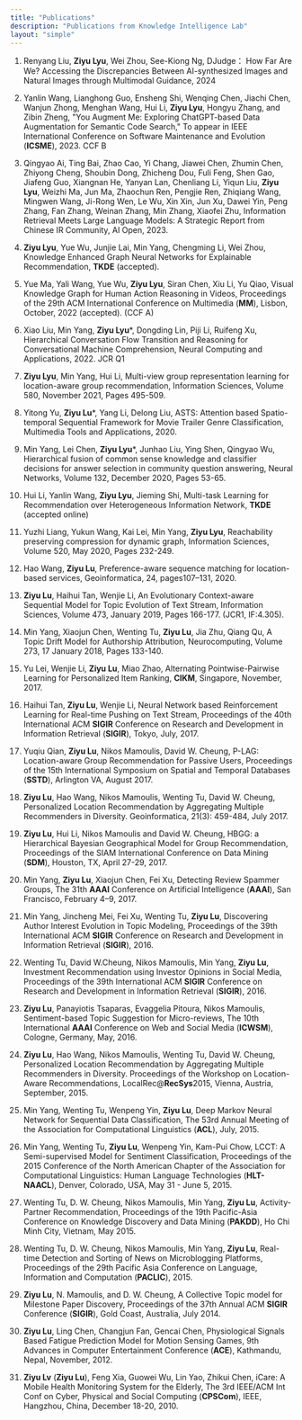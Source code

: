 ```yaml
---
title: "Publications"
description: "Publications from Knowledge Intelligence Lab"
layout: "simple"
---
```

1. Renyang Liu, **Ziyu Lyu**, Wei Zhou, See-Kiong Ng, DJudge： How Far Are We? Accessing the Discrepancies Between AI-synthesized Images and Natural Images through Multimodal Guidance, 2024

2. Yanlin Wang, Lianghong Guo, Ensheng Shi, Wenqing Chen, Jiachi Chen, Wanjun Zhong, Menghan Wang, Hui Li, **Ziyu Lyu**, Hongyu Zhang, and Zibin Zheng, "You Augment Me: Exploring ChatGPT-based Data Augmentation for Semantic Code Search," To appear in IEEE International Conference on Software Maintenance and Evolution (**ICSME**), 2023.  CCF B

3. Qingyao Ai, Ting Bai, Zhao Cao, Yi Chang, Jiawei Chen, Zhumin Chen, Zhiyong Cheng, Shoubin Dong, Zhicheng Dou, Fuli Feng, Shen Gao, Jiafeng Guo, Xiangnan He, Yanyan Lan, Chenliang Li, Yiqun Liu, **Ziyu Lyu**, Weizhi Ma, Jun Ma, Zhaochun Ren, Pengjie Ren, Zhiqiang Wang, Mingwen Wang, Ji-Rong Wen, Le Wu, Xin Xin, Jun Xu, Dawei Yin, Peng Zhang, Fan Zhang, Weinan Zhang, Min Zhang, Xiaofei Zhu, Information Retrieval Meets Large Language Models: A Strategic Report from Chinese IR Community, AI Open, 2023.

4. **Ziyu Lyu**, Yue Wu, Junjie Lai, Min Yang, Chengming Li, Wei Zhou, Knowledge Enhanced Graph Neural Networks for Explainable Recommendation, **TKDE** (accepted).  

5. Yue Ma, Yali Wang, Yue Wu, **Ziyu Lyu**, Siran Chen, Xiu Li, Yu Qiao, Visual Knowledge Graph for Human Action Reasoning in Videos, Proceedings of the 29th ACM International Conference on Multimedia (**MM**), Lisbon, October, 2022 (accepted). (CCF A)

6. Xiao Liu, Min Yang, **Ziyu Lyu***, Dongding Lin, Piji Li, Ruifeng Xu, Hierarchical Conversation Flow Transition and Reasoning for Conversational Machine Comprehension, Neural Computing and Applications, 2022. JCR Q1

7. **Ziyu Lyu**, Min Yang, Hui Li, Multi-view group representation learning for location-aware group recommendation, Information Sciences, Volume 580, November 2021, Pages 495-509. 

8. Yitong Yu, **Ziyu Lu***, Yang Li, Delong Liu, ASTS: Attention based Spatio-temporal Sequential Framework for Movie Trailer Genre Classification, Multimedia Tools and Applications, 2020.

9.  Min Yang, Lei Chen, **Ziyu Lyu***, Junhao Liu, Ying Shen, Qingyao Wu, Hierarchical fusion of common sense knowledge and classifier decisions for answer selection in community question answering, Neural Networks, Volume 132, December 2020, Pages 53-65.

10. Hui Li, Yanlin Wang, **Ziyu Lyu**, Jieming Shi, Multi-task Learning for Recommendation over Heterogeneous Information Network, **TKDE** (accepted online)

11. Yuzhi Liang, Yukun Wang, Kai Lei, Min Yang, **Ziyu Lyu**, Reachability preserving compression for dynamic graph, Information Sciences, Volume 520, May 2020, Pages 232-249.

12. Hao Wang, **Ziyu Lu**, Preference-aware sequence matching for location-based services, Geoinformatica, 24, pages107–131, 2020.

13. **Ziyu Lu**, Haihui Tan, Wenjie Li, An Evolutionary Context-aware Sequential Model for Topic Evolution of Text Stream, Information Sciences, Volume 473, January 2019, Pages 166-177. (JCR1, IF:4.305).

14. Min Yang, Xiaojun Chen, Wenting Tu, **Ziyu Lu**, Jia Zhu, Qiang Qu, A Topic Drift Model for Authorship Attribution, Neurocomputing, Volume 273, 17 January 2018, Pages 133-140.

15. Yu Lei, Wenjie Li, **Ziyu Lu**, Miao Zhao, Alternating Pointwise-Pairwise Learning for Personalized Item Ranking, **CIKM**, Singapore, November, 2017.

16. Haihui Tan, **Ziyu Lu**, Wenjie Li, Neural Network based Reinforcement Learning for Real-time Pushing on Text Stream, Proceedings of the 40th International ACM **SIGIR** Conference on Research and Development in Information Retrieval (**SIGIR**), Tokyo, July, 2017. 

17. Yuqiu Qian, **Ziyu Lu**, Nikos Mamoulis, David W. Cheung, P-LAG: Location-aware Group Recommendation for Passive Users, Proceedings of the 15th International Symposium on Spatial and Temporal Databases (**SSTD**), Arlington VA, August 2017. 

18. **Ziyu Lu**, Hao Wang, Nikos Mamoulis, Wenting Tu, David W. Cheung, Personalized Location Recommendation by Aggregating Multiple Recommenders in Diversity. Geoinformatica, 21(3): 459-484, July 2017. 

19. **Ziyu Lu**, Hui Li, Nikos Mamoulis and David W. Cheung, HBGG: a Hierarchical Bayesian Geographical Model for Group Recommendation, Proceedings of the SIAM International Conference on Data Mining (**SDM**), Houston, TX, April 27-29, 2017.

20. Min Yang, **Ziyu Lu**, Xiaojun Chen, Fei Xu, Detecting Review Spammer Groups, The 31th **AAAI** Conference on Artificial Intelligence (**AAAI**), San Francisco, February 4–9, 2017.

21. Min Yang, Jincheng Mei, Fei Xu, Wenting Tu, **Ziyu Lu**, Discovering Author Interest Evolution in Topic Modeling, Proceedings of the 39th International ACM **SIGIR** Conference on Research and Development in Information Retrieval (**SIGIR**), 2016.

22. Wenting Tu, David W.Cheung, Nikos Mamoulis, Min Yang, **Ziyu Lu**, Investment Recommendation using Investor Opinions in Social Media, Proceedings of the 39th International ACM **SIGIR** Conference on Research and Development in Information Retrieval (**SIGIR**), 2016.

23. **Ziyu Lu**, Panayiotis Tsaparas, Evaggelia Pitoura, Nikos Mamoulis, Sentiment-based Topic Suggestion for Micro-reviews, The 10th International **AAAI** Conference on Web and Social Media (**ICWSM**), Cologne, Germany, May, 2016.

24. **Ziyu Lu**, Hao Wang, Nikos Mamoulis, Wenting Tu, David W. Cheung, Personalized Location Recommendation by Aggregating Multiple Recommenders in Diversity. Proceedings of the Workshop on Location-Aware Recommendations, LocalRec@**RecSys**2015, Vienna, Austria, September, 2015.

25. Min Yang, Wenting Tu, Wenpeng Yin, **Ziyu Lu**, Deep Markov Neural Network for Sequential Data Classification, The 53rd Annual Meeting of the Association for Computational Linguistics (**ACL**), July, 2015.

26. Min Yang, Wenting Tu, **Ziyu Lu**, Wenpeng Yin, Kam-Pui Chow, LCCT: A Semi-supervised Model for Sentiment Classification, Proceedings of the 2015 Conference of the North American Chapter of the Association for Computational Linguistics: Human Language Technologies (**HLT-NAACL**), Denver, Colorado, USA, May 31 - June 5, 2015.

27. Wenting Tu, D. W. Cheung, Nikos Mamoulis, Min Yang, **Ziyu Lu**, Activity-Partner Recommendation, Proceedings of the 19th Pacific-Asia Conference on Knowledge Discovery and Data Mining (**PAKDD**), Ho Chi Minh City, Vietnam, May 2015.

28. Wenting Tu, D. W. Cheung, Nikos Mamoulis, Min Yang, **Ziyu Lu**, Real-time Detection and Sorting of News on Microblogging Platforms, Proceedings of the 29th Pacific Asia Conference on Language, Information and Computation (**PACLIC**), 2015.

29. **Ziyu Lu**, N. Mamoulis, and D. W. Cheung, A Collective Topic model for Milestone Paper Discovery, Proceedings of the 37th Annual ACM **SIGIR** Conference (**SIGIR**), Gold Coast, Australia, July 2014.

30. **Ziyu Lu**, Ling Chen, Changjun Fan, Gencai Chen, Physiological Signals Based Fatigue Prediction Model for Motion Sensing Games, 9th Advances in Computer Entertainment Conference (**ACE**), Kathmandu, Nepal, November, 2012.

31. **Ziyu Lv** (**Ziyu Lu**), Feng Xia, Guowei Wu, Lin Yao, Zhikui Chen, iCare: A Mobile Health Monitoring System for the Elderly, The 3rd IEEE/ACM Int Conf on Cyber, Physical and Social Computing (**CPSCom**), IEEE, Hangzhou, China, December 18-20, 2010.

